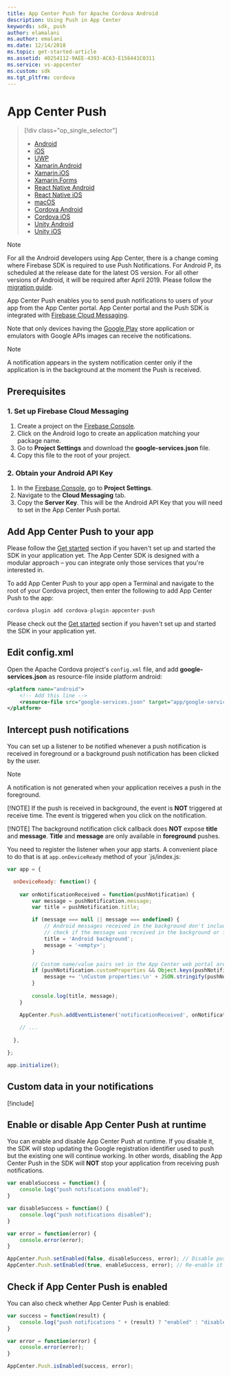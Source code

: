 ```yaml
---
title: App Center Push for Apache Cordova Android
description: Using Push in App Center
keywords: sdk, push
author: elamalani
ms.author: emalani
ms.date: 12/14/2018
ms.topic: get-started-article
ms.assetid: 40254112-9AEE-4393-AC63-E156441C0311
ms.service: vs-appcenter
ms.custom: sdk
ms.tgt_pltfrm: cordova
---
```

# App Center Push

> [!div  class="op_single_selector"]
> * [Android](android.md)
> * [iOS](ios.md)
> * [UWP](uwp.md)
> * [Xamarin.Android](xamarin-android.md)
> * [Xamarin.iOS](xamarin-ios.md)
> * [Xamarin.Forms](xamarin-forms.md)
> * [React Native Android](react-native-android.md)
> * [React Native iOS](react-native-ios.md)
> * [macOS](macos.md)
> * [Cordova Android](cordova-android.md)
> * [Cordova iOS](cordova-ios.md)
> * [Unity Android](unity-android.md)
> * [Unity iOS](unity-ios.md)

> [!NOTE]
> For all the Android developers using App Center, there is a change coming where Firebase SDK is required to use Push Notifications. For Android P, its scheduled at the release date for the latest OS version. For all other versions of Android, it will be required after April 2019. Please follow the [migration guide](migration/cordova-android.md).

App Center Push enables you to send push notifications to users of your app from the App Center portal. App Center portal and the Push SDK is integrated with [Firebase Cloud Messaging](https://firebase.google.com/docs/cloud-messaging/).

Note that only devices having the [Google Play](https://play.google.com/) store application or emulators with Google APIs images can receive the notifications.

> [!NOTE]
> A notification appears in the system notification center only if the application is in the background at the moment the Push is received.

## Prerequisites

### 1. Set up Firebase Cloud Messaging

1. Create a project on the [Firebase Console](https://console.firebase.google.com).
2. Click on the Android logo to create an application matching your package name.
3. Go to **Project Settings** and download the **google-services.json** file.
4. Copy this file to the root of your project.

### 2. Obtain your Android API Key

1. In the [Firebase Console](https://console.firebase.google.com), go to **Project Settings**. 
2. Navigate to the **Cloud Messaging** tab. 
3. Copy the **Server Key**. This will be the Android API Key that you will need to set in the App Center Push portal.

## Add App Center Push to your app

Please follow the [Get started](~/sdk/getting-started/cordova.md) section if you haven't set up and started the SDK in your application yet. The App Center SDK is designed with a modular approach – you can integrate only those services that you're interested in.

To add App Center Push to your app open a Terminal and navigate to the root of your Cordova project, then enter the following to add App Center Push to the app:

```js
cordova plugin add cordova-plugin-appcenter-push
```

Please check out the [Get started](~/sdk/getting-started/cordova.md) section if you haven't set up and started the SDK in your application yet.

## Edit config.xml

Open the Apache Cordova project's `config.xml` file, and add **google-services.json** as resource-file inside platform android:

```xml
<platform name="android">
    <!-- Add this line -->
    <resource-file src="google-services.json" target="app/google-services.json" />
</platform>
```

## Intercept push notifications

You can set up a listener to be notified whenever a push notification is received in foreground or a background push notification has been clicked by the user.

> [!NOTE]
> A notification is not generated when your application receives a push in the foreground.
> 
> [!NOTE]
> If the push is received in background, the event is **NOT** triggered at receive time. The event is triggered when you click on the notification.
> 
> [!NOTE]
> The background notification click callback does **NOT** expose **title** and **message**. **Title** and **message** are only available in **foreground** pushes.

You need to register the listener when your app starts. A convenient place to do that is at `app.onDeviceReady` method of your `js/index.js:

```js
var app = {

  onDeviceReady: function() {
    
    var onNotificationReceived = function(pushNotification) {
        var message = pushNotification.message;
        var title = pushNotification.title;

        if (message === null || message === undefined) {
            // Android messages received in the background don't include a message. On Android, that fact can be used to
            // check if the message was received in the background or foreground. For iOS the message is always present.
            title = 'Android background';
            message = '<empty>';
        }

        // Custom name/value pairs set in the App Center web portal are in customProperties
        if (pushNotification.customProperties && Object.keys(pushNotification.customProperties).length > 0) {
            message += '\nCustom properties:\n' + JSON.stringify(pushNotification.customProperties);
        }
        
        console.log(title, message);
    }

    AppCenter.Push.addEventListener('notificationReceived', onNotificationReceived);    
  
    // ...
    
  },  

};

app.initialize();
```

## Custom data in your notifications

[!include[](custom-data-android.md)]

## Enable or disable App Center Push at runtime

You can enable and disable App Center Push at runtime. If you disable it, the SDK will stop updating the Google registration identifier used to push but the existing one will continue working. In other words, disabling the App Center Push in the SDK will **NOT** stop your application from receiving push notifications.

```js
var enableSuccess = function() {
    console.log("push notifications enabled");
}

var disableSuccess = function() {
    console.log("push notifications disabled");
}

var error = function(error) {
    console.error(error);
}

AppCenter.Push.setEnabled(false, disableSuccess, error); // Disable push
AppCenter.Push.setEnabled(true, enableSuccess, error); // Re-enable it
```

## Check if App Center Push is enabled

You can also check whether App Center Push is enabled:

```js
var success = function(result) {
    console.log("push notifications " + (result) ? "enabled" : "disabled");
}

var error = function(error) {
    console.error(error);
}

AppCenter.Push.isEnabled(success, error);
```



